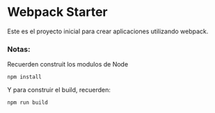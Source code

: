 # Webpack Starter

Este es el proyecto inicial para crear aplicaciones utilizando webpack.

### Notas:

Recuerden construit los modulos de Node
```
npm install
```
Y para construir el build, recuerden:
```
npm run build
```